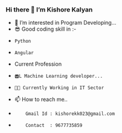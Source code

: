 ### Hi there 👋 I’m Kishore Kalyan


  - 👀 I’m interested in Program Developing...
  - 😎 Good coding skill in :-
  -     Python
  -     Angular
  - Current Profession
  -     🅼L Machine Learning developer...
  -     👨‍💻 Currently Working in IT Sector
  - 📫 How to reach me..
  -         Gmail Id : kishorekk023@gmail.com
  -         Contact  : 9677735859

<!---
KishoreKalyan23/KishoreKalyan23 is a ✨ special ✨ repository because its `README.md` (this file) appears on your GitHub profile.
You can click the Preview link to take a look at your changes.
--->
